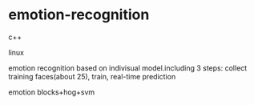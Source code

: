 # emotion-recognition
c++

linux

emotion recognition based on indivisual model.including 3 steps: collect training faces(about 25), train, real-time prediction 

emotion blocks+hog+svm
